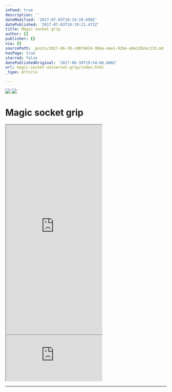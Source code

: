 ```yaml
---
inFeed: true
description: ''
dateModified: '2017-07-03T10:19:20.699Z'
datePublished: '2017-07-03T10:19:21.473Z'
title: Magic socket grip
author: []
publisher: {}
via: {}
sourcePath: _posts/2017-06-30-c8879424-9bba-4ae1-92be-a0e1302ec133.md
hasPage: true
starred: false
datePublishedOriginal: '2017-06-30T19:54:06.808Z'
url: magic-socket-universal-grip/index.html
_type: Article

---
```

![](https://the-grid-user-content.s3-us-west-2.amazonaws.com/a9b96062-ec81-4b09-9aea-0c840bfcb274.png)
![](https://the-grid-user-content.s3-us-west-2.amazonaws.com/40a04b67-f8ca-4452-8ff8-762d8591a576.png)

# **Magic socket grip**

<iframe src="https://the-grid.github.io/ed-userhtml/?g=eJx9kMFqwzAQRO_5CqFDsSG25ZjEpbVc6BeEHnotqrSJFWwkVhs7_vvKcdtLoZdleTs7DNMYOzJrJB_mLJBDyMqyLmux3_O2KeKx3TTrDBqtJ0azB8kJblRc1KhWyllALXlH5MNTUSjvc9CTNbl2Q7FK8kt4-bF-MIrUh-8VnRwOUjsDK4oD5E6UdSYOWSU4053CACT5lU7Z4xJpdWv_j9Oy2xGduWp6RTcFwITraH12aCEcAd_cJCu-5aOFKcgzWpPsxLZKWW8DJQeRMlKfPSxbVH2_zu9RfRdHFkCh7u5k-Ykklvi3w_T5N_FmrfMLPSZ60w" height="650" style=""></iframe>

<iframe src="https://the-grid.github.io/ed-userhtml/?g=eJyNzEEOwiAQQNGrkDlAIdGSaKCJuvAC7AnSsRDbQoZJ9Piy8AAu_188E0QifFpIzPUsZQ3EO1IbkAuVIZZNXk_HUfuLHpVW3t3WHF9DaPUDwgVakC14VypMJm-LeBSakSwoEI3i_-wd-YeGtYsg3nnmZOGgupQwL6lf3WMyMkxfX7E5xQ" height="144" style=""></iframe>

---
